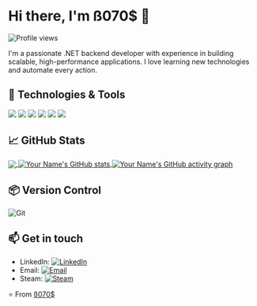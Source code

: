 # Hi there, I'm ß070$ 👋

![Profile views](https://gpvc.arturio.dev/b0t0s)

I'm a passionate .NET backend developer with experience in building scalable, high-performance applications. I love learning new technologies and automate every action.

## 🔧 Technologies & Tools

![](https://img.shields.io/badge/OS-Windows-informational?style=flat&logo=windows&logoColor=white&color=0078D6)
![](https://img.shields.io/badge/Editor-Visual_Studio-informational?style=flat&logo=visual-studio&logoColor=white&color=5C2D91)
![](https://img.shields.io/badge/Code-CSharp-informational?style=flat&logo=c-sharp&logoColor=white&color=239120)
![](https://img.shields.io/badge/Framework-.NET-informational?style=flat&logo=.net&logoColor=white&color=512BD4)
![](https://img.shields.io/badge/Database-SQL_Server-informational?style=flat&logo=microsoft-sql-server&logoColor=white&color=CC2927)
![](https://img.shields.io/badge/Tools-Docker-informational?style=flat&logo=docker&logoColor=white&color=2496ED)

## 📈 GitHub Stats

<a href="https://github.com/b0t0s">
  <img align="center" src="https://github-readme-stats.vercel.app/api/top-langs/?username=b0t0s&theme=dark&hide_langs_below=1" />
</a>
<a href="https://github.com/b0t0s">
  <img align="center" src="https://github-readme-stats.vercel.app/api?username=b0t0s&show_icons=true&theme=dark&line_height=27" alt="Your Name's GitHub stats" />
</a>
<a href="https://github.com/your-github-username">
  <img align="center" src="https://activity-graph.herokuapp.com/graph?username=your-github-username&theme=github_dark" alt="Your Name's GitHub activity graph" />
</a>

## 📦 Version Control

![Git](https://img.shields.io/badge/Git-F05032?style=for-the-badge&logo=git&logoColor=white)

## 📫 Get in touch

- LinkedIn: [![LinkedIn](https://img.shields.io/badge/LinkedIn-0077B5?style=for-the-badge&logo=linkedin&logoColor=white)](https://www.linkedin.com/in/bohdan-botosh/)
- Email: [![Email](https://img.shields.io/badge/Email-D14836?style=for-the-badge&logo=gmail&logoColor=white)](mailto:b0t0sh@proton.me)
- Steam: [![Steam](https://img.shields.io/badge/Steam-000000?style=for-the-badge&logo=steam&logoColor=white)](https://steamcommunity.com/id/AnSeGoAn/)

⭐️ From [ß070$](https://github.com/b0t0s)
